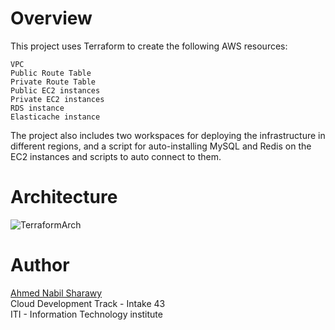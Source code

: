 # Overview

This project uses Terraform to create the following AWS resources:

    VPC
    Public Route Table
    Private Route Table
    Public EC2 instances
    Private EC2 instances
    RDS instance
    Elasticache instance

The project also includes two workspaces for deploying the infrastructure in different regions, and a script for auto-installing MySQL and Redis on the EC2 instances and scripts to auto connect to them.

# Architecture 
![TerraformArch](https://github.com/AhmedNabilSharawy/Terraform-Final-Task-iti/assets/83243320/ef0df108-514a-4571-b923-c78eb2957f9e)


# Author
[Ahmed Nabil Sharawy](https://www.linkedin.com/in/ahmed-nabil-sharawy/)\
Cloud Development Track - Intake 43\
ITI - Information Technology institute



